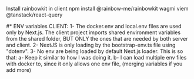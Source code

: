 
Install rainbowkit in client
npm install @rainbow-me/rainbowkit wagmi viem @tanstack/react-query


#* ENV variables CLIENT:
1- The docker.env and local.env files are used only by Next.js. The client project imports shared environment variables from the shared folder, BUT ONLY the ones that are needed by both server and client.
2- NextJS is only loading by the bootstrap-env.ts file using "dotenv". 
3- No env are being loaded by default Next.js loader.
This is so that:
  a- Keep it similar to how I was doing it.
  b- I can load multiple env files with docker to, since it only allows one env file, (merging variables if you add more)  
